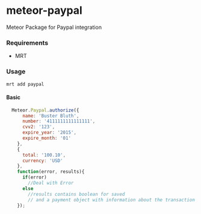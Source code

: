 meteor-paypal
=============

Meteor Package for Paypal integration

### Requirements
  * MRT

### Usage
```console
mrt add paypal
```

#### Basic
```javascript
  Meteor.Paypal.authorize({
      name: 'Buster Bluth',
      number: '4111111111111111',
      cvv2: '123',
      expire_year: '2015',
      expire_month: '01'
    },
    {
      total: '100.10',
      currency: 'USD'
    },
    function(error, results){
      if(error)
        //Deal with Error
      else
        //results contains boolean for saved
        // and a payment object with information about the transaction
    });
```
